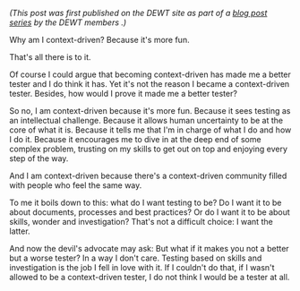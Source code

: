 <!--
.. title: Why I am context-driven
.. slug: why-i-am-context-driven
.. date: 2014-06-30 07:06:21 UTC+02:00
.. tags: context-driven testing, DEWT
.. category: philosophy of testing
.. link: 
.. description:
.. type: text
-->

*(This post was first published on the DEWT site as part of a [blog post series](https://dewt.wordpress.com/category/why-am-i-context-driven/) by the DEWT members .)*

Why am I context-driven? Because it's more fun.

That's all there is to it.

Of course I could argue that becoming context-driven has made me a better tester and I do think it has. Yet it's not the reason I became a context-driven tester. Besides, how would I prove it made me a better tester?

So no, I am context-driven because it's more fun. Because it sees testing as an intellectual challenge. Because it allows human uncertainty to be at the core of what it is. Because it tells me that I'm in charge of what I do and how I do it. Because it encourages me to dive in at the deep end of some complex problem, trusting on my skills to get out on top and enjoying every step of the way.

<!-- TEASER_END -->

And I am context-driven because there's a context-driven community filled with people who feel the same way.

To me it boils down to this: what do I want testing to be? Do I want it to be about documents, processes and best practices? Or do I want it to be about skills, wonder and investigation? That's not a difficult choice: I want the latter.

And now the devil's advocate may ask: But what if it makes you not a better but a worse tester? In a way I don't care. Testing based on skills and investigation is the job I fell in love with it. If I couldn't do that, if I wasn't allowed to be a context-driven tester, I do not think I would be a tester at all.
